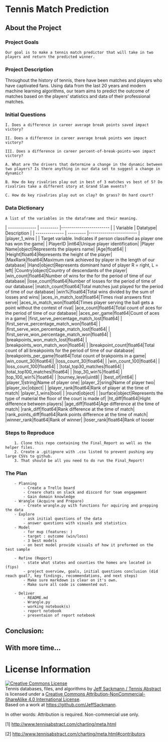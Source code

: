 
# Tennis Match Prediction

##  About the Project

### Project Goals

    Our goal is to make a tennis match predictor that will take in two players and return the predicted winner. 

### Project Description 

 Throughout the history of tennis, there have been matches and players who have captivated fans.  Using data from the last 20 years and modern machine learning algorithms, our team aims to predict the outcome of matches based on the players’ statistics and data of their professional matches.

### Initial Questions

    I. Does a difference in career average break points saved impact victory?

    II. Does a difference in career average break points won impact victory?

    III. Does a difference in career percent-of-break-points-won impact victory?

    A. What are the drivers that determine a change in the dynamic between two players? Is there anything in our data set to suggest a change in dynamic?

    B. How do key rivalries play out in best of 3 matches vs best of 5? Do rivalries take a different story at Grand Slam events?

    C. How do key rivalries play out on clay? On grass? On hard court?

### Data Dictionary
    A list of the variables in the dataframe and their meaning. 

| -------------- | --------- |------------------------ |
| Variable       | Datatype| Description               |
| -------------- | --------- |------------------------ |
|player_1_wins   |           | Target variable. Indicates if person  classified as player one has won the game|
| PlayerID    |int64|Unique player identification| 
|Player Name|object|Represents the players name| 
|Age|float64|                         | 
|Height|float64|Represents the height of the player| 
|MaxRank|float64|Maximum rank achieved by player in the length of our database| 
|Hand|object|Represents dominant hand of player R = right, L = left| 
|Country|object|Country of descendants of the player| 
|win_count|float64|Number of wins for the for the period of time of our database|
|lose_count|float64|Number of losses for the period of time of our database| 
|match_count|float64|Total matches just played for the period of time of our database| 
|win%|float64|Total wins divided by the sum of losses and wins| 
|aces_in_match_lost|float64|Times rival answers first serve| 
|aces_in_match_won|float64|Times player serving the ball gets a point without the contest of rival| 
|ace_count|float64|Total count of aces for the period of time of our database| 
|aces_per_game|float64|Count of aces in a game| 
|first_serve_percentage_match_lost|float64|                         | 
|first_serve_percentage_match_won|float64|                         | 
|first_serve_won_percentage_match_lost|float64|                         | 
|first_serve_won_percentage_match_won|float64|                         | 
|breakpoints_won_match_lost|float64|                         | 
|breakpoints_won_match_won|float64|                         | 
|breakpoint_count|float64|Total count of all breakpoints for the period of time of our database| 
|breakpoints_per_game|float64|Total count of brakpoints in a game| 
|win_count_30|float64|| 
|loss_count_30|float64|                         | 
|win_count_100|float64|                         | 
|loss_count_100|float64|                         | 
|total_top30_matches|float64|                         | 
|total_top100_matches|float64|                         | 
|top_30_win%|float64|                         | 
|top_100_win%|float64|                         | 
|tourney_level|uint8|                         | 
|best_of|int64|                         | 
|player_1|string|Name of player one| 
|player_2|sring|Name of player two| 
|player_ioc|object|                         | 
|player_rank|float64|Rank of player at the time of match| 
|player_1_wins|bool|                         | 
|round|object|                         | 
|surface|object|Represents the type of material the floor of the court is made of| 
|ht_diff|float64|Hight difference between players| 
|age_diff|float64|Age difference at the time of match| 
|rank_diff|float64|Rank difference at the time of match| 
|rank_points_diff|float64|Rank points difference at the time of match| 
|winner_rank|float64|Rank of winner| 
|loser_rank|float64|Rank of looser

  

### Steps to Reproduce 

        1. Clone this repo containing the Final_Report as well as the helper files.
        2. Create a .gitignore with .csv listed to prevent pushing any large CSVs to github. 
        3. That should be all you need to do run the Final_Report!

### The Plan 
        - Planning
            - Create a Trello board
            - Creare chats on slack and discord for team engagement
            - Gain domain knowledge
        - Wrangle (Acquire and Prepare)
            - Create wrangle.py with functions for aquiring and prepping the data
        - Explore
            - ask initial questions of the data
            - answer questions with visuals and statistics 
        - Model
            - for mvp (features: )
            - target : outcome (win/loss)
            - 3 best models
            - on best model provide visuals of how it preformed on the test sample

        - Refine (Report)
            - state what states and counties the homes are located in (fips)
            - project overview, goals, initial questions conclusion (did reach goal?, key findings, recommendations, and next steps)
            - Make sure markdown is clear on it's own.
            - Make sure all code is commented out. 

        - Deliver
            - README.md
            - Wrangle.py
            - working notebook(s)
            - report notebook
            - presentaion of report notebook

## Conclusion:


## With more time...

# License Information

<a rel="license" href="http://creativecommons.org/licenses/by-nc-sa/4.0/"><img alt="Creative Commons License" style="border-width:0" src="https://i.creativecommons.org/l/by-nc-sa/4.0/88x31.png" /></a><br /><span xmlns:dct="http://purl.org/dc/terms/" href="http://purl.org/dc/dcmitype/Dataset" property="dct:title" rel="dct:type">Tennis databases, files, and algorithms</span> by <a xmlns:cc="http://creativecommons.org/ns#" href="http://www.tennisabstract.com/" property="cc:attributionName" rel="cc:attributionURL">Jeff Sackmann / Tennis Abstract</a> is licensed under a <a rel="license" href="http://creativecommons.org/licenses/by-nc-sa/4.0/">Creative Commons Attribution-NonCommercial-ShareAlike 4.0 International License</a>.<br />Based on a work at <a xmlns:dct="http://purl.org/dc/terms/" href="https://github.com/JeffSackmann" rel="dct:source">https://github.com/JeffSackmann</a>.

In other words: Attribution is required. Non-commercial use only.

[1] http://www.tennisabstract.com/charting/meta.html

[2] http://www.tennisabstract.com/charting/meta.html#contributors